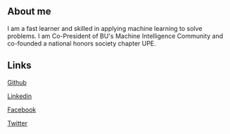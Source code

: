 ## About me
I am a fast learner and skilled in applying machine learning to solve problems. I am Co-President of BU's Machine Intelligence Community and co-founded a national honors society chapter UPE.

## Links

[Github](https://github.com/juliusfrost "Julius Frost Github Profile")

[Linkedin](https://www.linkedin.com/in/juliusfrost/ "Julius Frost Linkedin Profile")

[Facebook](https://www.facebook.com/JuliusFrost0 "Julius Frost Facebook Profile")

[Twitter](https://twitter.com/Julius_Frost "Julius Frost Twitter Profile")
